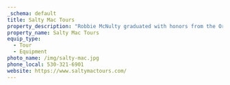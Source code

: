 ```yaml
---
_schema: default
title: Salty Mac Tours
property_description: "Robbie McNulty graduated with honors from the Oregon Institute of Marine Biology, and since 2016 has worked as a commercial fisherman and crabber along\_ the Oregon Coast. \nHe offers Guided Tours in:\nMushroom Foray, Bay Crabbing, and Clamming with a Make it a Feast Add-on \nTidepooling\nKayaking\nHe will be able to teach:\n-the common and Latin names of the flora and fauna\_\n-the symbiotic relationships that those plants and animals hold with nature from a biologist's perspective\_\n- Guide you and your family safely on breath-taking adventures\n-Show you some of the special gems of our coast by exploring areas that only a local would know"
property_name: Salty Mac Tours
equip_type:
  - Tour
  - Equipment
photo_name: /img/salty-mac.jpg
phone_local: 530-321-6901
website: https://www.saltymactours.com/
---
```

